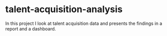 # talent-acquisition-analysis

In this project I look at talent acquisition data and presents the findings in a report and a dashboard. 
